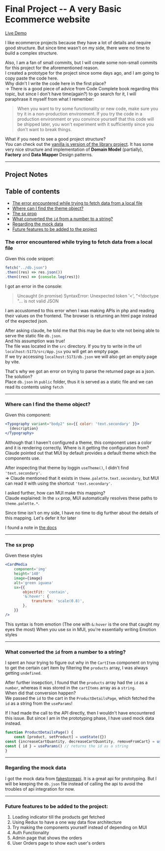 # Final Project -- A very Basic Ecommerce website

[Live Demo](https://iti-final-project-frontend.netlify.app/)

I like ecommerce projects because they have a lot of details and require good structure. But since time wasn't on my side, there were no time to build a complex structure.  

Also, I am a fan of small commits, but I will create some non-small commits for this project for the aforementioned reason.  
I created a prototype for the project since some days ago, and I am going to copy paste the code here.  
Why didn't I write the code here in the first place?  
-> There is a good piece of advice from Code Complete book regarding this topic, but since I don't have time(again?) to go search for it, I will paraphrase it myself from what I remember:  
> When you want to try some functionality or new code, make sure you try it in a non-production environment. If you try the code in a production environment or you convince yourself that this code will be shipped later, you won't experiment with it sufficiently since you don't want to break things.

What if you need to see a good project structure?  
You can check out the [vanilla js version of the library project](../library-project/). It has some very nice structure and implementation of **Domain Model** (partially), **Factory** and **Data Mapper** Design patterns.
____
## Project Notes

## Table of contents
- [The error encountered while trying to fetch data from a local file](#the-error-encountered-while-trying-to-fetch-data-from-a-local-file)
- [Where can I find the theme object?](#where-can-i-find-the-theme-object)
- [The sx prop](#the-sx-prop)
- [What converted the `id` from a number to a string?](#what-converted-the-id-from-a-number-to-a-string)
- [Regarding the mock data](#regarding-the-mock-data)
- [Future features to be added to the project](#future-features-to-be-added-to-the-project)

### The error encountered while trying to fetch data from a local file
Given this code snippet: 
```js
fetch("../db.json")
.then((res) => res.json())
.then((res) => {console.log(res)})
```
I got an error in the console: 
> Uncaught (in promise) SyntaxError: Unexpected token '<', "<!doctype "... is not valid JSON

I am accustomed to this error when I was making APIs in php and reading their values on the frontend. The browser is returning an html page instead of the expected json.

After asking claude, he told me that this may be due to vite not being able to serve the static file `db.json`.  
And his assumption was true!  
The file was located in the `src` directory. If you try to write in the url `localhost:5173/src/App.jsx` you will get an empty page.  
If we try accessing `localhost:5173/db.json` we will also get an empty page by vite.

That's why we got an error on trying to parse the returned page as a json.  
The solution?  
Place `db.json` in `public` folder, thus it is served as a static file and we can read its contents using `fetch`
_____
### Where can I find the theme object?
Given this component: 
```jsx
<Typography variant="body2" sx={{ color: 'text.secondary' }}>
  {description}
</Typography>
```
Although that I haven't configured a theme, this component uses a color and it is rendering correctly. Where is it getting the configuration from?  
Claude pointed out that MUI by default provides a default theme which the components use.  

After inspecting that theme by loggin `useTheme()`, I didn't find `'text.secondary'`.  
=> Claude mentioned that it exists in `theme.palette.text.secondary`, but MUI can read it with using the shortcut `'text.secondary'`.  

I asked further, how can MUI make this mapping?  
Claude explained: In the `sx` prop, MUI automatically resolves these paths to `theme.palette.*`.  

Since time isn't on my side, I have no time to dig further about the details of this mapping. Let's defer it for later

I found a note in [the docs](https://mui.com/system/getting-started/the-sx-prop/#palette)
_____
### The sx prop
Given these styles
```jsx
<CardMedia
	component='img'
	height='140'
	image={image}
	alt='green iguana'
	sx={{
		objectFit: 'contain',
		'&:hover': {
			transform: 'scale(0.8)',
		},
	}}
/>
```
This syntax is from emotion (The one with `&:hover` is the one that caught my eyes the most)
When you use sx in MUI, you're essentially writing Emotion styles
____
### What converted the `id` from a number to a string?
I spent an hour trying to figure out why in the `CartItem` component on trying to get the certain cart item by filtering the `products` array, I was always getting `undefined`.  

After further insepction, I found that the `products` array had the `id` as a `number`, whereas it was stored in the `cartItems` array as a `string`.  
When did that conversion happen?  
We passed the `id` to the cart in the `ProductDetailsPage`, which fetched the `id` as a string from the `useParams`!  

If I had made the call to the API directly, then I wouldn't have encountered this issue. But since I am in the prototyping phase, I have used mock data instead.
```jsx
function ProductDetailsPage() {
	const [product, setProduct] = useState({})
const {increaseCartQuantity, decreaseCartQuantity, removeFromCart} = useCartContext()
const { id } = useParams() // returns the id as a string
}
```
_____
### Regarding the mock data
I got the mock data from [fakestoreapi](https://fakestoreapi.com/). It is a great api for prototyping. But I will be keeping the `db.json` file instead of calling the api to avoid the troubles of api integration for now. 
____
### Future features to be added to the project: 

1. Loading indicator till the products get fetched
2. Using Redux to have a one way data flow architecture
3. Try making the components yourself instead of depending on MUI
4. Auth Functionality
5. Admin page that shows the orders
6. User Orders page to show each user's orders
